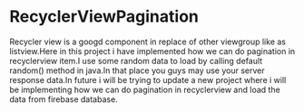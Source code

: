# RecyclerViewPagination
Recycler view is a googd component in replace of other viewgroup like as listview.Here in this project i have implemented how 
we can do pagination in recyclerview item.I use some random data to load by calling default random() method in java.In that place you guys
may use your server response data.In future i will be trying to update a new project where i will be implementing how we can do pagination
in recyclerview and load the data from firebase database.
